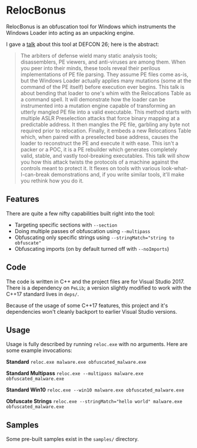 # RelocBonus

RelocBonus is an obfuscation tool for Windows which instruments the Windows Loader into acting as an unpacking engine.

I gave a [talk](https://github.com/nickcano/RelocBonusSlides) about this tool at DEFCON 26; here is the abstract:

> The arbiters of defense wield many static analysis tools; disassemblers, PE viewers, and anti-viruses are among them. When you peer into their minds, these tools reveal their perilous implementations of PE file parsing. They assume PE files come as-is, but the Windows Loader actually applies many mutations (some at the command of the PE itself) before execution ever begins. This talk is about bending that loader to one's whim with the Relocations Table as a command spell. It will demonstrate how the loader can be instrumented into a mutation engine capable of transforming an utterly mangled PE file into a valid executable. This method starts with multiple ASLR Preselection attacks that force binary mapping at a predictable address. It then mangles the PE file, garbling any byte not required prior to relocation. Finally, it embeds a new Relocations Table which, when paired with a preselected base address, causes the loader to reconstruct the PE and execute it with ease.
> This isn't a packer or a POC, it is a PE rebuilder which generates completely valid, stable, and vastly tool-breaking executables. This talk will show you how this attack twists the protocols of a machine against the controls meant to protect it. It flexes on tools with various look-what-I-can-break demonstrations and, if you write similar tools, it'll make you rethink how you do it.

## Features

There are quite a few nifty capabilities built right into the tool:

- Targeting specific sections with `--section`
- Doing multiple passes of obfuscation using `--multipass`
- Obfuscating only specific strings using `--stringMatch="string to obfuscate"`
- Obfuscating imports (on by default turned off with `--noImports`)

## Code

The code is written in C++ and the project files are for Visual Studio 2017. There is a dependency on `PeLib`; a version slightly modified to work with the C++17 standard lives in `deps/`.

Because of the usage of some C++17 features, this project and it's dependencies won't cleanly backport to earlier Visual Studio versions.

## Usage

Usage is fully described by running `reloc.exe` with no arguments. Here are some example invocations:

**Standard**
`reloc.exe malware.exe obfuscated_malware.exe`

**Standard Multipass**
`reloc.exe --multipass malware.exe obfuscated_malware.exe`

**Standard Win10**
`reloc.exe --win10 malware.exe obfuscated_malware.exe`

**Obfuscate Strings**
`reloc.exe --stringMatch="hello world" malware.exe obfuscated_malware.exe`

## Samples

Some pre-built samples exist in the `samples/` directory.